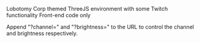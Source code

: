 Lobotomy Corp themed ThreeJS environment with some Twitch functionality
Front-end code only

Append "?channel=" and "?brightness=" to the URL to control the channel and brightness respectively.

